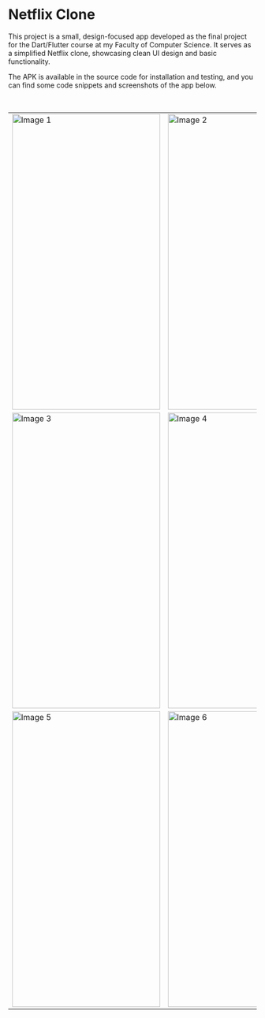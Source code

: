 # Netflix Clone

This project is a small, design-focused app developed as the final project for the Dart/Flutter course at my Faculty of Computer Science. It serves as a simplified Netflix clone, showcasing clean UI design and basic functionality.

The APK is available in the source code for installation and testing, and you can find some code snippets and screenshots of the app below.

</br>

<table>
  <tr>
    <td><img src="https://github.com/user-attachments/assets/d51933d9-6eb8-46aa-8303-fccb971e51be" alt="Image 1" width="300" height="600"></td>
    <td><img src="https://github.com/user-attachments/assets/43bff707-ceab-4d0a-a406-894ea46a22e4" alt="Image 2" width="300" height="600"></td>
  </tr>
  <tr>
    <td><img src="https://github.com/user-attachments/assets/d2b1e190-261a-462e-982b-5c63ee53ab13" alt="Image 3" width="300" height="600"></td>
    <td><img src="https://github.com/user-attachments/assets/1ef32cde-83d2-4e5e-97b3-db366b0b9a27" alt="Image 4" width="300" height="600"></td>
  </tr>
  <tr>
    <td><img src="https://github.com/user-attachments/assets/1eb56f98-7f57-410b-84b2-9b9071d986e2" alt="Image 5" width="300" height="600"></td>
    <td><img src="https://github.com/user-attachments/assets/cbf1c620-b2d7-4eb7-b661-66513b4cd3ad" alt="Image 6" width="300" height="600"></td>
  </tr>
</table>
